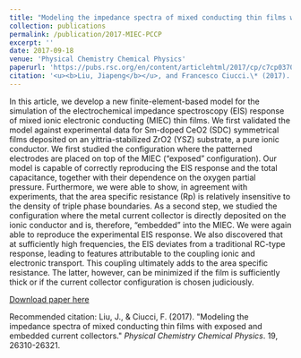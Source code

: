 ```yaml
---
title: "Modeling the impedance spectra of mixed conducting thin films with exposed and embedded current collectors"
collection: publications
permalink: /publication/2017-MIEC-PCCP
excerpt: ''
date: 2017-09-18
venue: 'Physical Chemistry Chemical Physics'
paperurl: 'https://pubs.rsc.org/en/content/articlehtml/2017/cp/c7cp03703a'
citation: '<u><b>Liu, Jiapeng</b></u>, and Francesco Ciucci.\* (2017). &quot;Modeling the impedance spectra of mixed conducting thin films with exposed and embedded current collectors.&quot; <i>Physical Chemistry Chemical Physics</i>. 19, 26310-26321.'
---
```

In this article, we develop a new finite-element-based model for the simulation of the electrochemical impedance spectroscopy (EIS) response of mixed ionic electronic conducting (MIEC) thin films. We first validated the model against experimental data for Sm-doped CeO2 (SDC) symmetrical films deposited on an yittria-stabilized ZrO2 (YSZ) substrate, a pure ionic conductor. We first studied the configuration where the patterned electrodes are placed on top of the MIEC (“exposed” configuration). Our model is capable of correctly reproducing the EIS response and the total capacitance, together with their dependence on the oxygen partial pressure. Furthermore, we were able to show, in agreement with experiments, that the area specific resistance (Rp) is relatively insensitive to the density of triple phase boundaries. As a second step, we studied the configuration where the metal current collector is directly deposited on the ionic conductor and is, therefore, “embedded” into the MIEC. We were again able to reproduce the experimental EIS response. We also discovered that at sufficiently high frequencies, the EIS deviates from a traditional RC-type response, leading to features attributable to the coupling ionic and electronic transport. This coupling ultimately adds to the area specific resistance. The latter, however, can be minimized if the film is sufficiently thick or if the current collector configuration is chosen judiciously.

[Download paper here](http://jiapeng-liu.github.io/files/JP-Liu_2017_MIEC_PCCP.pdf)

Recommended citation: Liu, J., & Ciucci, F. (2017). "Modeling the impedance spectra of mixed conducting thin films with exposed and embedded current collectors." <i>Physical Chemistry Chemical Physics</i>. 19, 26310-26321.